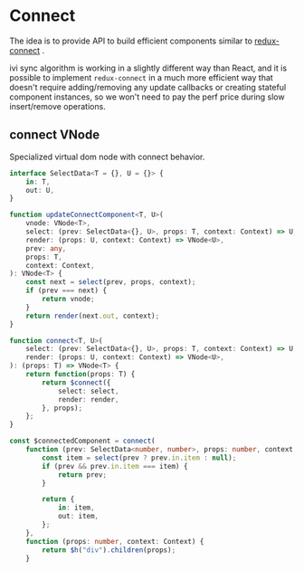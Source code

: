 # Connect

The idea is to provide API to build efficient components similar to [redux-connect](https://github.com/reactjs/react-redux/blob/master/docs/api.md#connectmapstatetoprops-mapdispatchtoprops-mergeprops-options)
.

ivi sync algorithm is working in a slightly different way than React, and it is possible to implement `redux-connect` in
a much more efficient way that doesn't require adding/removing any update callbacks or creating stateful component
instances, so we won't need to pay the perf price during slow insert/remove operations.

## connect VNode

Specialized virtual dom node with connect behavior.

```ts
interface SelectData<T = {}, U = {}> {
    in: T,
    out: U,
}

function updateConnectComponent<T, U>(
    vnode: VNode<T>,
    select: (prev: SelectData<{}, U>, props: T, context: Context) => U,
    render: (props: U, context: Context) => VNode<U>,
    prev: any,
    props: T,
    context: Context,
): VNode<T> {
    const next = select(prev, props, context);
    if (prev === next) {
        return vnode;
    }
    return render(next.out, context);
}

function connect<T, U>(
    select: (prev: SelectData<{}, U>, props: T, context: Context) => U,
    render: (props: U, context: Context) => VNode<U>,
): (props: T) => VNode<T> {
    return function(props: T) {
        return $connect({
            select: select,
            render: render,
        }, props);
    };
}

const $connectedComponent = connect(
    function (prev: SelectData<number, number>, props: number, context: Context) {
        const item = select(prev ? prev.in.item : null);
        if (prev && prev.in.item === item) {
            return prev;
        }

        return {
            in: item,
            out: item,
        };
    },
    function (props: number, context: Context) {
        return $h("div").children(props);
    }
```
